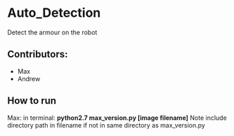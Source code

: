 # Auto_Detection
Detect the armour on the robot

## Contributors:
- Max
- Andrew

## How to run
Max:
  in terminal:
    **python2.7 max_version.py [image filename]**
    Note include directory path in filename if not in same directory as max_version.py
